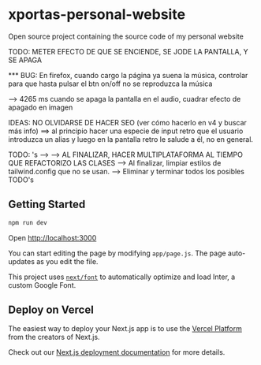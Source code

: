 # xportas-personal-website
Open source project containing the source code of my personal website






TODO: METER EFECTO DE QUE SE ENCIENDE, SE JODE LA PANTALLA, Y SE APAGA

*** BUG: En firefox, cuando cargo la página ya suena la música, controlar para que hasta pulsar el btn on/off no se reproduzca la música

--> 4265 ms cuando se apaga la pantalla en el audio, cuadrar efecto de apagado en imagen


IDEAS:
NO OLVIDARSE DE HACER SEO (ver cómo hacerlo en v4 y buscar más info)
==> al principio hacer una especie de input retro que el usuario introduzca un alias y luego en la pantalla retro le salude a él, no en general.

TODO: 's -->
--> AL FINALIZAR, HACER MULTIPLATAFORMA AL TIEMPO QUE REFACTORIZO LAS CLASES
--> Al finalizar, limpiar estilos de tailwind.config que no se usan.
--> Eliminar y terminar todos los posibles TODO's



































## Getting Started

```bash
npm run dev

```
Open [http://localhost:3000](http://localhost:3000)

You can start editing the page by modifying `app/page.js`. The page auto-updates as you edit the file.

This project uses [`next/font`](https://nextjs.org/docs/basic-features/font-optimization) to automatically optimize and load Inter, a custom Google Font.

## Deploy on Vercel

The easiest way to deploy your Next.js app is to use the [Vercel Platform](https://vercel.com/new?utm_medium=default-template&filter=next.js&utm_source=create-next-app&utm_campaign=create-next-app-readme) from the creators of Next.js.

Check out our [Next.js deployment documentation](https://nextjs.org/docs/deployment) for more details.
